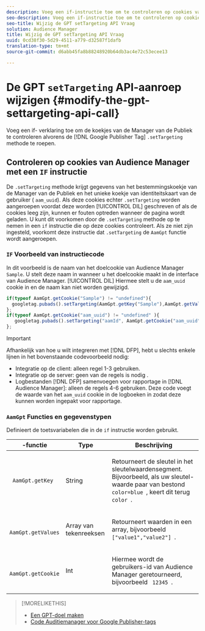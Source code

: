 ```yaml
---
description: Voeg een if-instructie toe om te controleren op cookies van Audience Manager voordat u de methode Google Publisher Tag.setTargeting aanroept.
seo-description: Voeg een if-instructie toe om te controleren op cookies van Audience Manager voordat u de methode Google Publisher Tag.setTargeting aanroept.
seo-title: Wijzig de GPT setTargeting API Vraag
solution: Audience Manager
title: Wijzig de GPT setTargeting API Vraag
uuid: 0cd38f30-5d29-4511-a779-d32587f1dafb
translation-type: tm+mt
source-git-commit: d6abb45fa8b88248920b64db3ac4e72c53ecee13

---
```



# De GPT `setTargeting` API-aanroep wijzigen {#modify-the-gpt-settargeting-api-call}

Voeg een if- verklaring toe om de koekjes van de Manager van de Publiek te controleren alvorens de [!DNL Google Publisher Tag] `.setTargeting` methode te roepen.

## Controleren op cookies van Audience Manager met een `IF` instructie

De `.setTargeting` methode krijgt gegevens van het bestemmingskoekje van de Manager van de Publiek en het unieke koekje van identiteitskaart van de gebruiker ( `aam_uuid`). Als deze cookies echter `.setTargeting` worden aangeroepen voordat deze worden [!UICONTROL DIL] geschreven of als de cookies leeg zijn, kunnen er fouten optreden wanneer de pagina wordt geladen. U kunt dit voorkomen door de `.setTargeting` methode op te nemen in een `if` instructie die op deze cookies controleert. Als ze niet zijn ingesteld, voorkomt deze instructie dat `.setTargeting` de `AamGpt` functie wordt aangeroepen.

### `IF` Voorbeeld van instructiecode

In dit voorbeeld is de naam van het doelcookie van Audience Manager `Sample`. U stelt deze naam in wanneer u het doelcookie maakt in de interface van Audience Manager. [!UICONTROL DIL] Hiermee stelt u de `aam_uuid` cookie in en de naam kan niet worden gewijzigd.

```js
if(typeof AamGpt.getCookie("Sample") != "undefined"){ 
  googletag.pubads().setTargeting(AamGpt.getKey("Sample"),AamGpt.getValues("Sample")); 
}; 
if(typeof AamGpt.getCookie("aam_uuid") != "undefined" ){ 
   googletag.pubads().setTargeting("aamId", AamGpt.getCookie("aam_uuid")); 
};
```

>[!IMPORTANT]
>
>Afhankelijk van hoe u wilt integreren met [!DNL DFP], hebt u slechts enkele lijnen in het bovenstaande codevoorbeeld nodig:
>
>* Integratie op de client: alleen regel 1-3 gebruiken.
>* Integratie op de server: geen van de regels is nodig .
>* Logbestanden [!DNL DFP] samenvoegen voor rapportage in [!DNL Audience Manager]: alleen de regels 4-6 gebruiken. Deze code voegt de waarde van het `aam_uuid` cookie in de logboeken in zodat deze kunnen worden ingepakt voor rapportage.


### `AamGpt` Functies en gegevenstypen

Definieert de toetsvariabelen die in de `if` instructie worden gebruikt.

<table id="table_881391C9BDDF4FACAFC37A47B14B31A1"> 
 <thead> 
  <tr> 
   <th colname="col1" class="entry"> -functie </th> 
   <th colname="col2" class="entry"> Type </th> 
   <th colname="col3" class="entry"> Beschrijving </th> 
  </tr> 
 </thead>
 <tbody> 
  <tr> 
   <td colname="col1"> <p> <code> AamGpt.getKey </code> </p> </td> 
   <td colname="col2"> <p>String </p> </td> 
   <td colname="col3"> <p>Retourneert de sleutel in het sleutelwaardensegment. Bijvoorbeeld, als uw sleutel-waarde paar van bestond <code> color=blue </code>, keert dit terug <code> color </code>. </p> </td> 
  </tr> 
  <tr> 
   <td colname="col1"> <p> <code> AamGpt.getValues </code> </p> </td> 
   <td colname="col2"> <p>Array van tekenreeksen </p> </td> 
   <td colname="col3"> <p>Retourneert waarden in een array, bijvoorbeeld <code> ["value1","value2"] </code>. </p> </td> 
  </tr> 
  <tr> 
   <td colname="col1"> <p> <code> AamGpt.getCookie </code> </p> </td> 
   <td colname="col2"> <p>Int </p> </td> 
   <td colname="col3"> <p>Hiermee wordt de gebruikers-id van Audience Manager geretourneerd, bijvoorbeeld <code> 12345 </code>. </p> </td> 
  </tr>
 </tbody>
</table>

>[!MORELIKETHIS]
>
>* [Een GPT-doel maken](../../integration/gpt-aam-destination/gpt-aam-create-destination.md)
>* [Code Auditiemanager voor Google Publisher-tags](../../integration/gpt-aam-destination/gpt-aam-aamgpt-code.md)

